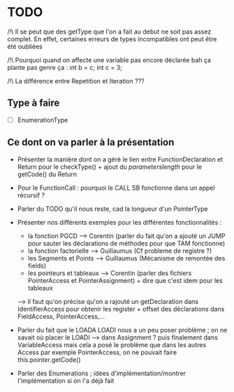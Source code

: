 # TODO


/!\ Il se peut que des getType que l'on a fait au debut ne soit pas assez complet.
En effet, certaines erreurs de types incompatibles ont peut être été oubliées

/!\ Pourquoi quand on affecte une variable pas encore déclarée bah ça plante pas
genre ça : int b = c; int c = 3;

/!\ La différence entre Repetition et Iteration ???




## Type à faire

- [ ] EnumerationType


## Ce dont on va parler à la présentation

- Présenter la manière dont on a géré le lien entre FunctionDeclaration et Return pour le checkType() + ajout du $parameterslength$ pour le getCode() du Return

- Pour le FunctionCall : pourquoi le CALL SB fonctionne dans un appel récursif ?
  
- Parler du TODO qu'il nous reste, cad la longueur d'un PointerType

- Présenter nos différents exemples pour les différentes fonctionnalités :
    - la fonction PGCD          --> Corentin   (parler du fait qu'on a ajouté un JUMP pour sauter les déclarations de méthodes pour que TAM fonctionne)
    - la fonction factorielle   --> Guillaumus (Cf probleme de registre ?)
    - les Segments et Points    --> Guillaumus (Mécanisme de remontée des fields)
    - les pointeurs et tableaux --> Corentin   (parler des fichiers PointerAccess et PointerAssignment) + dire que c'est idem pour les tableaux
    
    --> Il faut qu'on précise qu'on a rajouté un getDeclaration dans IdentifierAccess pour obtenir les register + offset des déclarations dans FieldAccess, PointerAccess,...
  
- Parler du fait que le LOADA LOADI nous a un peu poser problème ; on ne savait où placer le LOADI  --> dans Assignment ? puis finalement dans VariableAccess mais cela a posé le
  problème que dans les autres Access par exemple PointerAccess, on ne pouvait faire this.pointer.getCode()
  
- Parler des Enumerations ; idées d'implémentation/montrer l'implémentation si on l'a déjà fait

